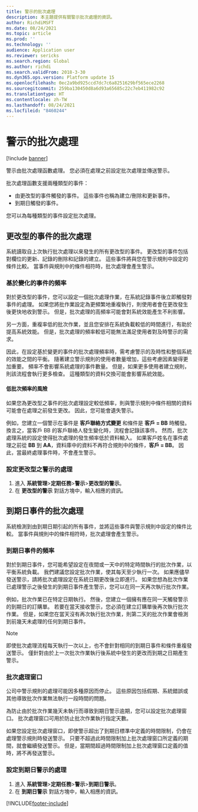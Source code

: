 ```yaml
---
title: 警示的批次處理
description: 本主題提供有關警示批次處理的資訊。
author: RichdiMSFT
ms.date: 08/24/2021
ms.topic: article
ms.prod: ''
ms.technology: ''
audience: Application user
ms.reviewer: sericks
ms.search.region: Global
ms.author: richdi
ms.search.validFrom: 2018-3-30
ms.dyn365.ops.version: Platform update 15
ms.openlocfilehash: 0ec2a9bd925ccd7dc7c6a8251629bf565ece2268
ms.sourcegitcommit: 259ba130450d8a6d93a65685c22c7eb411982c92
ms.translationtype: HT
ms.contentlocale: zh-TW
ms.lasthandoff: 08/24/2021
ms.locfileid: "8460244"
---
```

# <a name="batch-processing-of-alerts"></a>警示的批次處理

[!include [banner](../includes/banner.md)]

警示由批次處理函數處理。 您必須在處理之前設定批次處理並傳送警示。

批次處理函數支援兩種類型的事件：

- 由更改型的事件觸發的事件。 這些事件也稱為建立/刪除和更新事件。
- 到期日觸發的事件。

您可以為每種類型的事件設定批次處理。

## <a name="batch-processing-for-change-based-events"></a>更改型的事件的批次處理

系統讀取自上次執行批次處理以來發生的所有更改型的事件。 更改型的事件包括對欄位的更新、記錄的刪除和記錄的建立。 這些事件將與您在警示規則中設定的條件比較。 當事件與規則中的條件相符時，批次處理會產生警示。

### <a name="frequency-for-change-based-events"></a>基於變化的事件的頻率

對於更改型的事件，您可以設定一個批次處理作業，在系統記錄事件後立即觸發對事件的處理。 如果您將批作業設定為更頻繁地重複執行，則使用者會在更改發生後更快地收到警示。 但是，批次處理的高頻率可能會對系統效能產生不利影響。

另一方面，重複率低的批次作業，並且您安排在系統負載較低的時間進行，有助於提高系統效能。 但是，批次處理的頻率較低可能無法滿足使用者對及時警示的需求。

因此，在設定基於變更的事件的批次處理頻率時，需考慮警示的及時性和整個系統的效能之間的平衡。 隨著建立警示規則的使用者數量增加，這些考慮因素變得更加重要。 頻率不會影響系統處理的事件數量。 但是，如果更多使用者建立規則，則該流程會執行更多檢查。 這種類型的資料交換可能會影響系統效能。

#### <a name="the-risks-of-low-batch-frequency"></a>低批次頻率的風險

如果您為更改型之事件的批次處理設定較低頻率，則與警示規則中條件相關的資料可能會在處理之前發生更改。 因此，您可能會遺失警示。

例如，您建立一個警示在事件是 **客戶聯絡方式變更** 和條件是 **客戶 = BB** 時觸發。 換言之，當客戶 BB 的客戶聯絡人發生變化時，流程會記錄該事件。 然而，批次處理系統的設定使得批次處理的發生頻率低於資料輸入。 如果客戶姓名在事件處理之前從 **BB** 到 **AA**，資料庫中的資料不再符合規則中的條件，**客戶 = BB**。 因此，當最終處理事件時，不會產生警示。

### <a name="set-up-processing-for-change-based-alerts"></a>設定更改型之警示的處理

1. 進入 **系統管理**&gt;**定期任務**&gt;**警示**&gt;**更改型的警示**。
2. 在 **更改型的警示** 對話方塊中，輸入相應的資訊。

## <a name="batch-processing-for-due-date-events"></a>到期日事件的批次處理

系統檢測到由到期日期引起的所有事件，並將這些事件與警示規則中設定的條件比較。 當事件與規則中的條件相符時，批次處理會產生警示。

### <a name="frequency-for-due-date-events"></a>到期日事件的頻率

對於到期日事件，您可能希望設定在夜間或一天中的特定時間執行的批次作業，以平衡系統負載。 我們建議您設定批次作業，使其每天至少執行一次。 如果應儘早發送警示，請將批次處理設定在系統日期更改後立即進行。 如果您想為批次作業已處理警示之後發生的到期日事件產生警示，您可以在同一天再次執行批次作業。

例如，批次作業已在特定日期執行。 然後，您建立一個擁有應在同一天觸發警示的到期日的訂購單。 若要在當天接收警示，您必須在建立訂購單後再次執行批次作業。 但是，如果您在當天沒有再次執行批次作業，則第二天的批次作業會檢測到前幾天未處理的任何到期日事件。

> [!NOTE]
> 即使批次處理流程每天執行一次以上，也不會針對相同的到期日事件和條件重複發送警示。 僅針對由於上一次批次作業執行後系統中發生的更改而到期之日期產生警示。

### <a name="batch-processing-window"></a>批次處理窗口

公司中警示規則的處理可能因多種原因而停止。 這些原因包括假期、系統錯誤或其他導致批次作業無法執行一段時間的問題。

為防止由於批次作業幾天未執行而導致到期日警示逾期，您可以設定批次處理窗口。 批次處理窗口可用於防止批次作業執行指定天數。

如果您設定批次處理窗口，即使警示超出了到期日標準中定義的時間限制，仍會在處理警示規則時發送警示。 只要不超過此時間限制加上批次處理窗口所定義的期間，就會繼續發送警示。 但是，當期間超過時間限制加上批次處理窗口定義的值時，將不再發送警示。

### <a name="set-up-processing-for-due-date-alerts"></a>設定到期日警示的處理

1. 進入 **系統管理**&gt;**定期任務**&gt;**警示**&gt;**到期日警示**。
2. 在 **到期日警示** 對話方塊中，輸入相應的資訊。


[!INCLUDE[footer-include](../../../includes/footer-banner.md)]
